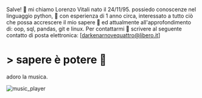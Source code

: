 Salve! 👋 mi chiamo Lorenzo Vitali nato il 24/11/95.
possiedo conoscenze nel linguaggio python, 🐍 con esperienza di 1 anno circa,
interessato a tutto ciò che possa accrescere il mio sapere 📝
ed attualmente all'approfondimento di: oop, sql, pandas, git e linux.
Per contattarmi 💬 scrivere al seguente contatto di posta elettronica: [darkenarnovequattro@libero.it] 

# > sapere è potere 🧠

adoro la musica. 

![music_player](https://user-images.githubusercontent.com/57009875/121112126-4655eb80-c810-11eb-9665-257447e49a27.JPG)


<!--
**Darkenar94/Darkenar94** is a ✨ _special_ ✨ repository because its `README.md` (this file) appears on your GitHub profile.
